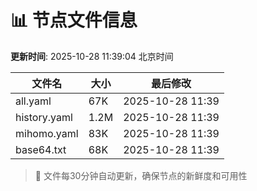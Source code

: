 # 📊 节点文件信息

**更新时间**: 2025-10-28 11:39:04 北京时间

| 文件名 | 大小 | 最后修改 |
|--------|------|----------|
| all.yaml | 67K | 2025-10-28 11:39 |
| history.yaml | 1.2M | 2025-10-28 11:39 |
| mihomo.yaml | 83K | 2025-10-28 11:39 |
| base64.txt | 68K | 2025-10-28 11:39 |

> 🔄 文件每30分钟自动更新，确保节点的新鲜度和可用性
